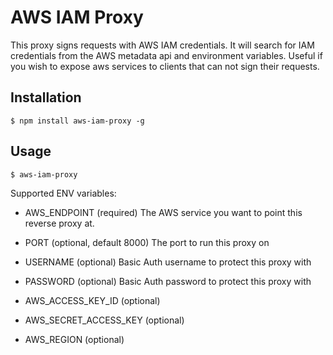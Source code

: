 AWS IAM Proxy
=============

This proxy signs requests with AWS IAM credentials. It will search for IAM credentials from the AWS metadata api and environment variables. Useful if you wish to expose aws services to clients that can not sign their requests.

Installation
------------

`$ npm install aws-iam-proxy -g`

Usage
-----

`$ aws-iam-proxy`

Supported ENV variables:
- AWS_ENDPOINT (required)
  The AWS service you want to point this reverse proxy at.

- PORT (optional, default 8000)
  The port to run this proxy on

- USERNAME (optional)
  Basic Auth username to protect this proxy with

- PASSWORD (optional)
  Basic Auth password to protect this proxy with

- AWS_ACCESS_KEY_ID (optional)

- AWS_SECRET_ACCESS_KEY (optional)

- AWS_REGION (optional)
